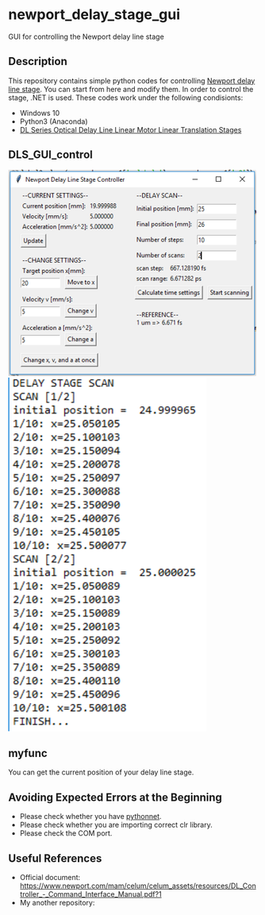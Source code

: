 # newport_delay_stage_gui
GUI for controlling the Newport delay line stage




## Description
This repository contains simple python codes for controlling [Newport delay line stage](https://www.newport.com/f/delay-line-stages). You can start from here and modify them. In order to control the stage, .NET is used. These codes work under the following condisionts:
- Windows 10
- Python3 (Anaconda)
- [DL Series Optical Delay Line Linear Motor Linear Translation Stages](https://www.newport.com/f/delay-line-stages)

## DLS_GUI_control


<img src="https://github.com/ksonod/newport_delay_stage_gui/blob/master/dls_gui.PNG" width="500px">

<img src="https://github.com/ksonod/newport_delay_stage_gui/blob/master/dls_gui2.PNG" width="400px">

## myfunc
You can get the current position of your delay line stage.  

## Avoiding Expected Errors at the Beginning
- Please check whether you have [pythonnet](https://pypi.org/project/pythonnet/).
- Please check whether you are importing correct clr library.
- Please check the COM port.

## Useful References
- Official document: https://www.newport.com/mam/celum/celum_assets/resources/DL_Controller_-_Command_Interface_Manual.pdf?1
- My another repository: 

